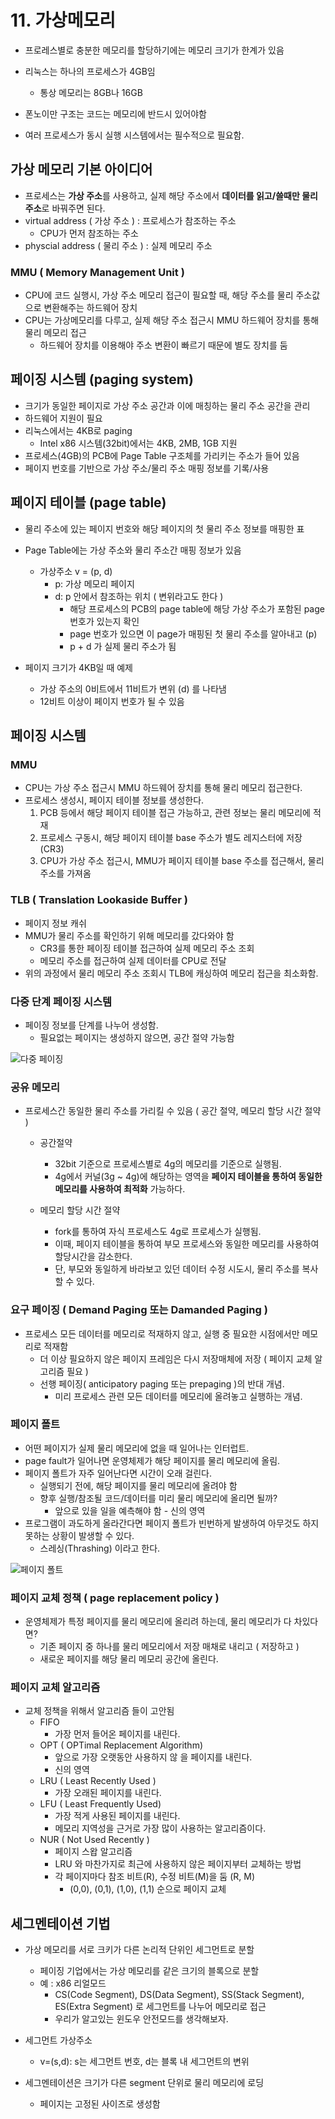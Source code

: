 # 11. 가상메모리

* 프로레스별로 충분한 메모리를 할당하기에는 메모리 크기가 한계가 있음
* 리눅스는 하나의 프로세스가 4GB임
  * 통상 메모리는 8GB나 16GB

* 폰노이만 구조는 코드는 메모리에 반드시 있어야함
* 여러 프로세스가 동시 실행 시스템에서는 필수적으로 필요함.

## 가상 메모리 기본 아이디어

* 프로세스는 **가상 주소**를 사용하고, 실제 해당 주소에서 **데이터를 읽고/쓸때만 물리주소**로 바꿔주면 된다.
* virtual address ( 가상 주소 ) : 프로세스가 참조하는 주소
  * CPU가 먼저 참조하는 주소
* physcial address ( 물리 주소 ) : 실제 메모리 주소

### MMU ( Memory Management Unit )
  
* CPU에 코드 실행시, 가상 주소 메모리 접근이 필요할 때, 해당 주소를 물리 주소값으로 변환해주는 하드웨어 장치
* CPU는 가상메모리를 다루고, 실제 해당 주소 접근시 MMU 하드웨어 장치를 통해 물리 메모리 접근
  * 하드웨어 장치를 이용해야 주소 변환이 빠르기 때문에 별도 장치를 둠

## 페이징 시스템 (paging system)

* 크기가 동일한 페이지로 가상 주소 공간과 이에 매칭하는 물리 주소 공간을 관리
* 하드웨어 지원이 필요
* 리눅스에서는 4KB로 paging
  * Intel x86 시스템(32bit)에서는 4KB, 2MB, 1GB 지원
* 프로세스(4GB)의 PCB에 Page Table 구조체를 가리키는 주소가 들어 있음
* 페이지 번호를 기반으로 가상 주소/물리 주소 매핑 정보를 기록/사용

## 페이지 테이블 (page table)

* 물리 주소에 있는 페이지 번호와 해당 페이지의 첫 물리 주소 정보를 매핑한 표
* Page Table에는 가상 주소와 물리 주소간 매핑 정보가 있음
  * 가상주소 v = (p, d)
    * p: 가상 메모리 페이지
    * d: p 안에서 참조하는 위치 ( 변위라고도 한다 )
      * 해당 프로세스의 PCB의 page table에 해당 가상 주소가 포함된 page 번호가 있는지 확인
      * page 번호가 있으면 이 page가 매핑된 첫 물리 주소를 알아내고 (p)
      * p + d 가 실제 물리 주소가 됨

* 페이지 크기가 4KB일 때 예제
  * 가상 주소의 0비트에서 11비트가 변위 (d) 를 나타냄
  * 12비트 이상이 페이지 번호가 될 수 있음

## 페이징 시스템

### MMU

* CPU는 가상 주소 접근시 MMU 하드웨어 장치를 통해 물리 메모리 접근한다.
* 프로세스 생성시, 페이지 테이블 정보를 생성한다.
  1. PCB 등에서 해당 페이지 테이블 접근 가능하고, 관련 정보는 물리 메모리에 적재
  2. 프로세스 구동시, 해당 페이지 테이블 base 주소가 별도 레지스터에 저장(CR3)
  3. CPU가 가상 주소 접근시, MMU가 페이지 테이블 base 주소를 접근해서, 물리 주소를 가져옴

### TLB ( Translation Lookaside Buffer )

* 페이지 정보 캐쉬
* MMU가 물리 주소를 확인하기 위해 메모리를 갔다와야 함
  * CR3를 통한 페이징 테이블 접근하여 실제 메모리 주소 조회
  * 메모리 주소를 접근하여 실제 데이터를 CPU로 전달
* 위의 과정에서 물리 메모리 주소 조회시 TLB에 캐싱하여 메모리 접근을 최소화함.

### 다중 단계 페이징 시스템

* 페이징 정보를 단계를 나누어 생성함.
  * 필요없는 페이지는 생성하지 않으면, 공간 절약 가능함

![다중 페이징](https://mblogthumb-phinf.pstatic.net/20130620_234/jevida_1371715145335O6yo8_PNG/1.png?type=w2)

### 공유 메모리

* 프로세스간 동일한 물리 주소를 가리킬 수 있음 ( 공간 절약, 메모리 할당 시간 절약 )

  * 공간절약
    * 32bit 기준으로 프로세스별로 4g의 메모리를 기준으로 실행됨.
    * 4g에서 커널(3g ~ 4g)에 해당하는 영역을 **페이지 테이블을 통하여 동일한 메모리를 사용하여 최적화** 가능하다.
  
  * 메모리 할당 시간 절약
    * fork를 통하여 자식 프로세스도 4g로 프로세스가 실행됨.
    * 이때, 페이지 테이블을 통하여 부모 프로세스와 동일한 메모리를 사용하여 할당시간을 감소한다.
    * 단, 부모와 동일하게 바라보고 있던 데이터 수정 시도시, 물리 주소를 복사할 수 있다.  

### 요구 페이징 ( Demand Paging 또는 Damanded Paging )

* 프로세스 모든 데이터를 메모리로 적재하지 않고, 실행 중 필요한 시점에서만 메모리로 적재함
  * 더 이상 필요하지 않은 페이지 프레임은 다시 저장매체에 저장 ( 페이지 교체 알고리즘 필요 )
  * 선행 페이징( anticipatory paging 또는 prepaging )의 반대 개념.
    * 미리 프로세스 관련 모든 데이터를 메모리에 올려놓고 실행하는 개념.

### 페이지 폴트

* 어떤 페이지가 실제 물리 메모리에 없을 때 일어나는 인터럽트.
* page fault가 일어나면 운영체제가 해당 페이지를 물리 메모리에 올림.
* 페이지 폴트가 자주 일어난다면 시간이 오래 걸린다.
  * 실행되기 전에, 해당 페이지를 물리 메모리에 올려야 함
  * 향후 실행/참조될 코드/데이터를 미리 물리 메모리에 올리면 될까?
    * 앞으로 있을 일을 예측해야 함 - 신의 영역
* 프로그램이 과도하게 올라간다면 페이지 폴트가 빈번하게 발생하여 아무것도 하지 못하는 상황이 발생할 수 있다.
  * 스레싱(Thrashing) 이라고 한다.

![페이지 폴트](http://www.driveronline.org/clubarea/myImg/070409144339.jpg)

### 페이지 교체 정책 ( page replacement policy )

* 운영체제가 특정 페이지를 물리 메모리에 올리려 하는데, 물리 메모리가 다 차있다면?
  * 기존 페이지 중 하나를 물리 메모리에서 저장 매채로 내리고 ( 저장하고 )
  * 새로운 페이지를 해당 물리 메모리 공간에 올린다.

### 페이지 교체 알고리즘  

* 교체 정책을 위해서 알고리즘 들이 고안됨
  * FIFO
    * 가장 먼저 들어온 페이지를 내린다.
  * OPT ( OPTimal Replacement Algorithm)
    * 앞으로 가장 오랫동안 사용하지 않 을 페이지를 내린다.
    * 신의 영역
  * LRU ( Least Recently Used )
    * 가장 오래된 페이지를 내린다.
  * LFU ( Least Frequently Used)
    * 가장 적게 사용된 페이지를 내린다.
    * 메모리 지역성을 근거로 가장 많이 사용하는 알고리즘이다.
  * NUR ( Not Used Recently )
    * 페이지 스왑 알고리즘
    * LRU 와 마찬가지로 최근에 사용하지 않은 페이지부터 교체하는 방법
    * 각 페이지마다 참조 비트(R), 수정 비트(M)을 둠 (R, M)
      * (0,0), (0,1), (1,0), (1,1) 순으로 페이지 교체

## 세그멘테이션 기법

* 가상 메모리를 서로 크키가 다른 논리적 단위인 세그먼트로 분할
  * 페이징 기업에서는 가상 메모리를 같은 크기의 블록으로 분할
  * 예 : x86 리얼모드
    * CS(Code Segment), DS(Data Segment), SS(Stack Segment), ES(Extra Segment) 로 세그먼트를 나누어 메모리로 접근
    * 우리가 알고있는 윈도우 안전모드를 생각해보자.

* 세그먼트 가상주소
  * v=(s,d): s는 세그먼트 번호, d는 블록 내 세그먼트의 변위
* 세그멘테이션은 크기가 다른 segment 단위로 물리 메모리에 로딩
  * 페이지는 고정된 사이즈로 생성함
